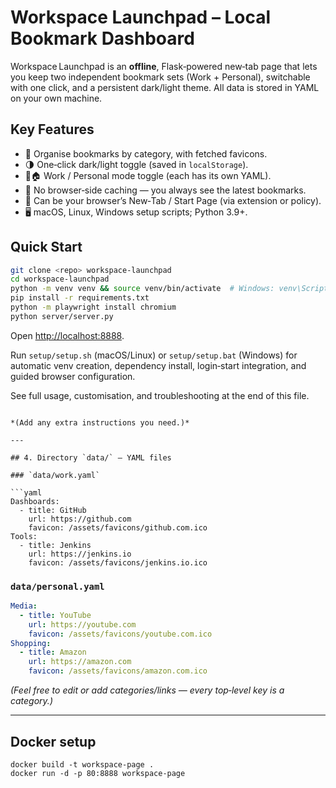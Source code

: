 # Workspace Launchpad – Local Bookmark Dashboard

Workspace Launchpad is an **offline**, Flask‑powered new‑tab page that lets you keep two independent bookmark sets (Work + Personal), switchable with one click, and a persistent dark/light theme. All data is stored in YAML on your own machine.

## Key Features
- 🔖 Organise bookmarks by category, with fetched favicons.
- 🌗 One‑click dark/light toggle (saved in `localStorage`).
- 💼🏠 Work / Personal mode toggle (each has its own YAML).
- 🔄 No browser‑side caching — you always see the latest bookmarks.
- 🚀 Can be your browser’s New‑Tab / Start Page (via extension or policy).
- 🖥 macOS, Linux, Windows setup scripts; Python 3.9+.

## Quick Start
```bash
git clone <repo> workspace-launchpad
cd workspace-launchpad
python -m venv venv && source venv/bin/activate  # Windows: venv\Scripts\activate
pip install -r requirements.txt
python -m playwright install chromium
python server/server.py
````

Open [http://localhost:8888](http://localhost:8888).

Run `setup/setup.sh` (macOS/Linux) or `setup/setup.bat` (Windows) for automatic venv creation, dependency install, login‑start integration, and guided browser configuration.

See full usage, customisation, and troubleshooting at the end of this file.

````

*(Add any extra instructions you need.)*

---

## 4. Directory `data/` – YAML files

### `data/work.yaml`

```yaml
Dashboards:
  - title: GitHub
    url: https://github.com
    favicon: /assets/favicons/github.com.ico
Tools:
  - title: Jenkins
    url: https://jenkins.io
    favicon: /assets/favicons/jenkins.io.ico
````

### `data/personal.yaml`

```yaml
Media:
  - title: YouTube
    url: https://youtube.com
    favicon: /assets/favicons/youtube.com.ico
Shopping:
  - title: Amazon
    url: https://amazon.com
    favicon: /assets/favicons/amazon.com.ico
```

*(Feel free to edit or add categories/links — every top‑level key is a category.)*

---

## Docker setup

```
docker build -t workspace-page .
docker run -d -p 80:8888 workspace-page
```
